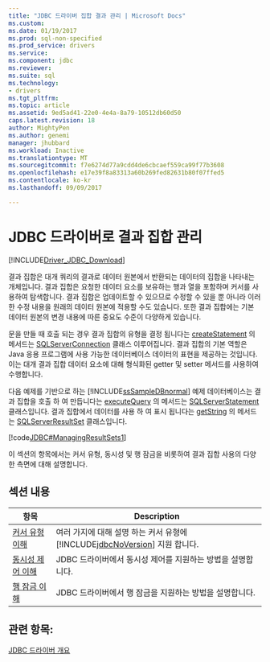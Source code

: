 ```yaml
---
title: "JDBC 드라이버 집합 결과 관리 | Microsoft Docs"
ms.custom: 
ms.date: 01/19/2017
ms.prod: sql-non-specified
ms.prod_service: drivers
ms.service: 
ms.component: jdbc
ms.reviewer: 
ms.suite: sql
ms.technology:
- drivers
ms.tgt_pltfrm: 
ms.topic: article
ms.assetid: 9ed5ad41-22e0-4e4a-8a79-10512db60d50
caps.latest.revision: 18
author: MightyPen
ms.author: genemi
manager: jhubbard
ms.workload: Inactive
ms.translationtype: MT
ms.sourcegitcommit: f7e6274d77a9cdd4de6cbcaef559ca99f77b3608
ms.openlocfilehash: e17e39f8a83313a60b269fed82631b80f07ffed5
ms.contentlocale: ko-kr
ms.lasthandoff: 09/09/2017

---
```

# <a name="managing-result-sets-with-the-jdbc-driver"></a>JDBC 드라이버로 결과 집합 관리
[!INCLUDE[Driver_JDBC_Download](../../includes/driver_jdbc_download.md)]

  결과 집합은 대개 쿼리의 결과로 데이터 원본에서 반환되는 데이터의 집합을 나타내는 개체입니다. 결과 집합은 요청한 데이터 요소를 보유하는 행과 열을 포함하며 커서를 사용하여 탐색합니다. 결과 집합은 업데이트할 수 있으므로 수정할 수 있을 뿐 아니라 이러한 수정 내용을 원래의 데이터 원본에 적용할 수도 있습니다. 또한 결과 집합에는 기본 데이터 원본의 변경 내용에 따른 중요도 수준이 다양하게 있습니다.  
  
 문을 만들 때 호출 되는 경우 결과 집합의 유형을 결정 됩니다는 [createStatement](../../connect/jdbc/reference/createstatement-method-sqlserverconnection.md) 의 메서드는 [SQLServerConnection](../../connect/jdbc/reference/sqlserverconnection-class.md) 클래스 이루어집니다. 결과 집합의 기본 역할은 Java 응용 프로그램에 사용 가능한 데이터베이스 데이터의 표현을 제공하는 것입니다. 이는 대개 결과 집합 데이터 요소에 대해 형식화된 getter 및 setter 메서드를 사용하여 수행합니다.  
  
 다음 예제를 기반으로 하는 [!INCLUDE[ssSampleDBnormal](../../includes/sssampledbnormal_md.md)] 예제 데이터베이스는 결과 집합을 호출 하 여 만듭니다는 [executeQuery](../../connect/jdbc/reference/executequery-method-sqlserverstatement.md) 의 메서드는 [SQLServerStatement](../../connect/jdbc/reference/sqlserverstatement-class.md) 클래스입니다. 결과 집합에서 데이터를 사용 하 여 표시 됩니다는 [getString](../../connect/jdbc/reference/getstring-method-sqlserverresultset.md) 의 메서드는 [SQLServerResultSet](../../connect/jdbc/reference/sqlserverresultset-class.md) 클래스입니다.  
  
 [!code[JDBC#ManagingResultSets1](../../connect/jdbc/codesnippet/Java/managing-result-sets-with-t_1.java)]  
  
 이 섹션의 항목에서는 커서 유형, 동시성 및 행 잠금을 비롯하여 결과 집합 사용의 다양한 측면에 대해 설명합니다.  
  
## <a name="in-this-section"></a>섹션 내용  
  
|항목|Description|  
|-----------|-----------------|  
|[커서 유형 이해](../../connect/jdbc/understanding-cursor-types.md)|여러 가지에 대해 설명 하는 커서 유형에 [!INCLUDE[jdbcNoVersion](../../includes/jdbcnoversion_md.md)] 지원 합니다.|  
|[동시성 제어 이해](../../connect/jdbc/understanding-concurrency-control.md)|JDBC 드라이버에서 동시성 제어를 지원하는 방법을 설명합니다.|  
|[행 잠금 이해](../../connect/jdbc/understanding-row-locking.md)|JDBC 드라이버에서 행 잠금을 지원하는 방법을 설명합니다.|  
  
## <a name="see-also"></a>관련 항목:  
 [JDBC 드라이버 개요](../../connect/jdbc/overview-of-the-jdbc-driver.md)  
  
  

